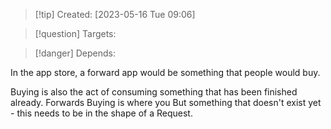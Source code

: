 
>[!tip] Created: [2023-05-16 Tue 09:06]

>[!question] Targets: 

>[!danger] Depends: 

In the app store, a forward app would be something that people would buy.  

Buying is also the act of consuming something that has been finished already.  Forwards Buying is where you But something that doesn't exist yet - this needs to be in the shape of a Request.
